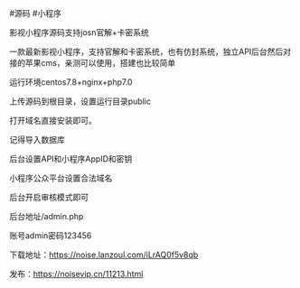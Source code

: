 #源码 #小程序

影视小程序源码支持josn官解+卡密系统

一款最新影视小程序，支持官解和卡密系统，也有仿封系统，独立API后台然后对接的苹果cms，亲测可以使用，搭建也比较简单

运行环境centos7.8+nginx+php7.0

  

上传源码到根目录，设置运行目录public

  

打开域名直接安装即可。

  

记得导入数据库

  

后台设置API和小程序AppID和密钥

  

小程序公众平台设置合法域名

  

后台开启审核模式即可

  

后台地址/admin.php

  

账号admin密码123456

  

下载地址：https://noise.lanzoul.com/iLrAQ0f5v8qb

  

发布：https://noisevip.cn/11213.html
